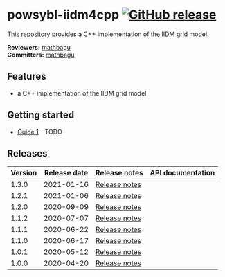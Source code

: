 # powsybl-iidm4cpp [![GitHub release](https://img.shields.io/github/release/powsybl/powsybl-iidm4cpp.svg)](https://github.com/powsybl/powsybl-iidm4cpp/releases/)
This [repository](https://github.com/powsybl/powsybl-iidm4cpp) provides a C++ implementation of the IIDM grid model.

**Reviewers:** [mathbagu](https://github.com/mathbagu)  
**Committers:** [mathbagu](https://github.com/mathbagu)

## Features

- a C++ implementation of the IIDM grid model

## Getting started

- [Guide 1]() - TODO

## Releases

| Version | Release date | Release notes | API documentation |
| ------- | ------------ | ------------- | ----------------- |
| 1.3.0 | 2021-01-16 | [Release notes](https://github.com/powsybl/powsybl-iidm4cpp/releases/tag/v1.3.0) | |
| 1.2.1 | 2021-01-06 | [Release notes](https://github.com/powsybl/powsybl-iidm4cpp/releases/tag/v1.2.1) | |
| 1.2.0 | 2020-09-09 | [Release notes](https://github.com/powsybl/powsybl-iidm4cpp/releases/tag/v1.2.0) | |
| 1.1.2 | 2020-07-07 | [Release notes](https://github.com/powsybl/powsybl-iidm4cpp/releases/tag/v1.1.2) | |
| 1.1.1 | 2020-06-22 | [Release notes](https://github.com/powsybl/powsybl-iidm4cpp/releases/tag/v1.1.1) | |
| 1.1.0 | 2020-06-17 | [Release notes](https://github.com/powsybl/powsybl-iidm4cpp/releases/tag/v1.1.0) | |
| 1.0.1 | 2020-05-12 | [Release notes](https://github.com/powsybl/powsybl-iidm4cpp/releases/tag/v1.0.1) | |
| 1.0.0 | 2020-04-20 | [Release notes](https://github.com/powsybl/powsybl-iidm4cpp/releases/tag/v1.0.0) | |
